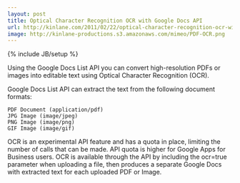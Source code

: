 ```yaml
---
layout: post
title: Optical Character Recognition OCR with Google Docs API
url: http://kinlane.com/2011/02/22/optical-character-recognition-ocr-with-google-docs-api/
image: http://kinlane-productions.s3.amazonaws.com/mimeo/PDF-OCR.png
---
```

{% include JB/setup %}
Using the Google Docs List API you can convert high-resolution PDFs or images into editable text using Optical Character Recognition (OCR).

Google Docs List API can extract the text from the following document formats:

	PDF Document (application/pdf)
	JPG Image (image/jpeg)
	PNG Image (image/png)
	GIF Image (image/gif)

OCR is an experimental API feature and has a quota in place, limiting the number of calls that can be made.  API quota is higher for Google Apps for Business users.
OCR is available through the API by including the ocr=true parameter when uploading a file, then produces a separate Google Docs with extracted text for each uploaded PDF or Image.

